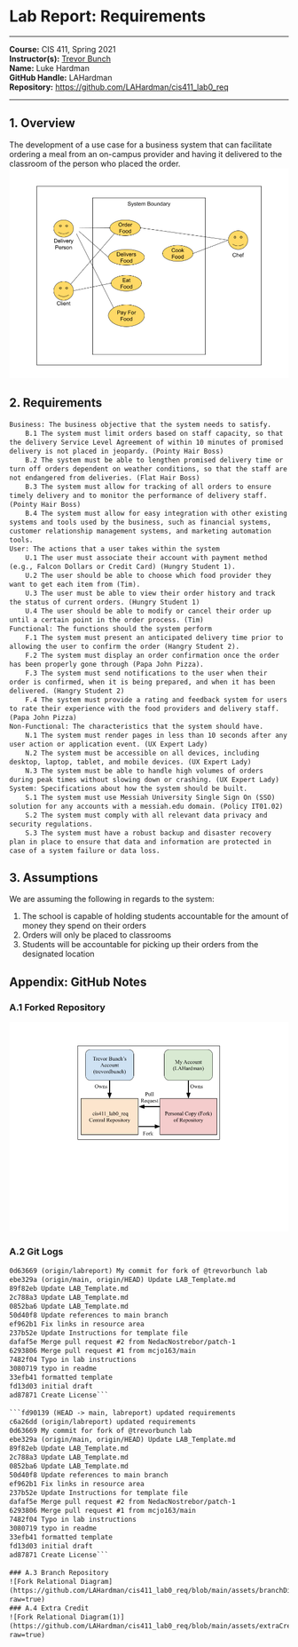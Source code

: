 # Lab Report: Requirements
___
**Course:** CIS 411, Spring 2021  
**Instructor(s):** [Trevor Bunch](https://github.com/trevordbunch)  
**Name:** Luke Hardman  
**GitHub Handle:** LAHardman  
**Repository:** https://github.com/LAHardman/cis411_lab0_req
___

## 1. Overview
The development of a use case for a business system that can facilitate ordering a meal from an on-campus provider and having it delivered to the classroom of the person who placed the order.
![Use Case](https://github.com/LAHardman/cis411_lab0_req/blob/main/assets/useCase.png?raw=true)
## 2. Requirements

    Business: The business objective that the system needs to satisfy.
        B.1 The system must limit orders based on staff capacity, so that the delivery Service Level Agreement of within 10 minutes of promised delivery is not placed in jeopardy. (Pointy Hair Boss)
        B.2 The system must be able to lengthen promised delivery time or turn off orders dependent on weather conditions, so that the staff are not endangered from deliveries. (Flat Hair Boss)
        B.3 The system must allow for tracking of all orders to ensure timely delivery and to monitor the performance of delivery staff. (Pointy Hair Boss)
        B.4 The system must allow for easy integration with other existing systems and tools used by the business, such as financial systems, customer relationship management systems, and marketing automation tools. 
    User: The actions that a user takes within the system
        U.1 The user must associate their account with payment method (e.g., Falcon Dollars or Credit Card) (Hungry Student 1).
        U.2 The user should be able to choose which food provider they want to get each item from (Tim).
        U.3 The user must be able to view their order history and track the status of current orders. (Hungry Student 1)
        U.4 The user should be able to modify or cancel their order up until a certain point in the order process. (Tim)
    Functional: The functions should the system perform
        F.1 The system must present an anticipated delivery time prior to allowing the user to confirm the order (Hangry Student 2).
        F.2 The system must display an order confirmation once the order has been properly gone through (Papa John Pizza).
        F.3 The system must send notifications to the user when their order is confirmed, when it is being prepared, and when it has been delivered. (Hangry Student 2)
        F.4 The system must provide a rating and feedback system for users to rate their experience with the food providers and delivery staff. (Papa John Pizza)
    Non-Functional: The characteristics that the system should have.
        N.1 The system must render pages in less than 10 seconds after any user action or application event. (UX Expert Lady)
        N.2 The system must be accessible on all devices, including desktop, laptop, tablet, and mobile devices. (UX Expert Lady)
        N.3 The system must be able to handle high volumes of orders during peak times without slowing down or crashing. (UX Expert Lady)
    System: Specifications about how the system should be built.
        S.1 The system must use Messiah University Single Sign On (SSO) solution for any accounts with a messiah.edu domain. (Policy IT01.02)
        S.2 The system must comply with all relevant data privacy and security regulations.
        S.3 The system must have a robust backup and disaster recovery plan in place to ensure that data and information are protected in case of a system failure or data loss.


## 3. Assumptions
We are assuming the following in regards to the system:
1. The school is capable of holding students accountable for the amount of money they spend on their orders
2. Orders will only be placed to classrooms
3. Students will be accountable for picking up their orders from the designated location

## Appendix: GitHub Notes

### A.1 Forked Repository
![Fork Relational Diagram](https://github.com/LAHardman/cis411_lab0_req/blob/main/assets/forkDiagram.png?raw=true)
### A.2 Git Logs
```c6a26dd (HEAD -> main, labreport) updated requirements
0d63669 (origin/labreport) My commit for fork of @trevorbunch lab
ebe329a (origin/main, origin/HEAD) Update LAB_Template.md
89f82eb Update LAB_Template.md
2c788a3 Update LAB_Template.md
0852ba6 Update LAB_Template.md
50d40f8 Update references to main branch
ef962b1 Fix links in resource area
237b52e Update Instructions for template file
dafaf5e Merge pull request #2 from NedacNostrebor/patch-1
6293806 Merge pull request #1 from mcjo163/main
7482f04 Typo in lab instructions
3080719 typo in readme
33efb41 formatted template
fd13d03 initial draft
ad87871 Create License```

```fd90139 (HEAD -> main, labreport) updated requirements
c6a26dd (origin/labreport) updated requirements
0d63669 My commit for fork of @trevorbunch lab
ebe329a (origin/main, origin/HEAD) Update LAB_Template.md
89f82eb Update LAB_Template.md
2c788a3 Update LAB_Template.md
0852ba6 Update LAB_Template.md
50d40f8 Update references to main branch
ef962b1 Fix links in resource area
237b52e Update Instructions for template file
dafaf5e Merge pull request #2 from NedacNostrebor/patch-1
6293806 Merge pull request #1 from mcjo163/main
7482f04 Typo in lab instructions
3080719 typo in readme
33efb41 formatted template
fd13d03 initial draft
ad87871 Create License```

### A.3 Branch Repository
![Fork Relational Diagram](https://github.com/LAHardman/cis411_lab0_req/blob/main/assets/branchDiagram.png?raw=true)
### A.4 Extra Credit
![Fork Relational Diagram(1)](https://github.com/LAHardman/cis411_lab0_req/blob/main/assets/extraCredit.png?raw=true)

